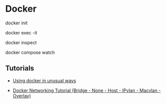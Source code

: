 # Docker

docker init

docker exec -it

docker inspect

docker compose watch

## Tutorials

* [Using docker in unusual ways](https://www.youtube.com/watch?v=zfNqp85g5JM)

* [Docker Networking Tutorial (Bridge - None - Host - IPvlan - Macvlan - Overlay)](https://www.youtube.com/watch?v=fBRgw5dyBd4)